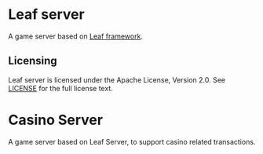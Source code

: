 Leaf server
===========
A game server based on [Leaf framework](https://github.com/name5566/leaf).

Licensing
---------
Leaf server is licensed under the Apache License, Version 2.0. See [LICENSE](https://github.com/name5566/leafserver/blob/master/LICENSE) for the full license text.

Casino Server
============
A game server based on Leaf Server, to support casino related transactions.
